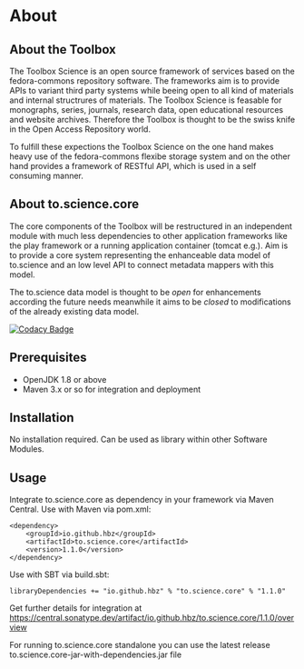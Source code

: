 # About #

## About the Toolbox ##

The Toolbox Science is an open source framework of services based on the fedora-commons repository software. 
The frameworks aim is to provide APIs to variant third party systems while beeing open to all kind of materials 
and internal structrures of materials. The Toolbox Science is feasable for monographs, series, journals, research 
data, open educational resources and website archives. 
Therefore the Toolbox is thought to be the swiss knife in the Open Access Repository world. 

To fulfill these expections the Toolbox Science on the one hand makes heavy use of the fedora-commons flexibe 
storage system and on the other hand provides a framework of RESTful API, which is used in a self consuming manner.    

## About to.science.core ##

The core components of the Toolbox will be restructured in an independent module with much less dependencies to other application frameworks like the play framework or a running application container (tomcat e.g.). Aim is to provide a core system representing the enhanceable data model of to.science and an low level API to connect metadata mappers with this model. 

The to.science data model is thought to be <em>open</em> for enhancements according the future needs meanwhile it aims to be <em>closed</em> to modifications of the already existing data model.  

[![Codacy Badge](https://app.codacy.com/project/badge/Grade/2edbb771373c4c308e3affb75968071c)](https://www.codacy.com/gh/hbz/to.science.core/dashboard?utm_source=github.com&amp;utm_medium=referral&amp;utm_content=hbz/to.science.core&amp;utm_campaign=Badge_Grade)

## Prerequisites ##

- OpenJDK 1.8 or above
- Maven 3.x or so for integration and deployment

## Installation ##

No installation required. Can be used as library within other Software Modules. 

## Usage ##

Integrate to.science.core as dependency in your framework via Maven Central. 
Use with Maven via pom.xml:

```
<dependency>
    <groupId>io.github.hbz</groupId>
    <artifactId>to.science.core</artifactId>
    <version>1.1.0</version>
</dependency>
```
Use with SBT via build.sbt:

```
libraryDependencies += "io.github.hbz" % "to.science.core" % "1.1.0"
```

Get further details for integration at  https://central.sonatype.dev/artifact/io.github.hbz/to.science.core/1.1.0/overview

For running to.science.core standalone you can use the latest release to.science.core-jar-with-dependencies.jar file

